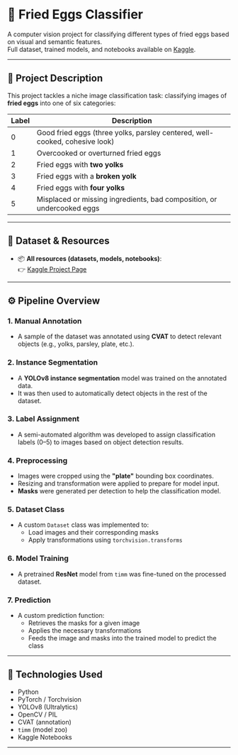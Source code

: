 # 🥚 Fried Eggs Classifier

A computer vision project for classifying different types of fried eggs based on visual and semantic features.  
Full dataset, trained models, and notebooks available on [Kaggle](https://www.kaggle.com/code/sbooof/fried-eggs-classifier).

---

## 📌 Project Description

This project tackles a niche image classification task: classifying images of **fried eggs** into one of six categories:

| Label | Description                                                                 |
|-------|-----------------------------------------------------------------------------|
| 0     | Good fried eggs (three yolks, parsley centered, well-cooked, cohesive look)|
| 1     | Overcooked or overturned fried eggs                                         |
| 2     | Fried eggs with **two yolks**                                               |
| 3     | Fried eggs with a **broken yolk**                                           |
| 4     | Fried eggs with **four yolks**                                              |
| 5     | Misplaced or missing ingredients, bad composition, or undercooked eggs      |

---

## 📂 Dataset & Resources

- 📦 **All resources (datasets, models, notebooks)**:  
  👉 [Kaggle Project Page](https://www.kaggle.com/code/sbooof/fried-eggs-classifier)

---

## ⚙️ Pipeline Overview

### 1. **Manual Annotation**
- A sample of the dataset was annotated using **CVAT** to detect relevant objects (e.g., yolks, parsley, plate, etc.).

### 2. **Instance Segmentation**
- A **YOLOv8 instance segmentation** model was trained on the annotated data.
- It was then used to automatically detect objects in the rest of the dataset.

### 3. **Label Assignment**
- A semi-automated algorithm was developed to assign classification labels (0–5) to images based on object detection results.

### 4. **Preprocessing**
- Images were cropped using the **"plate"** bounding box coordinates.
- Resizing and transformation were applied to prepare for model input.
- **Masks** were generated per detection to help the classification model.

### 5. **Dataset Class**
- A custom `Dataset` class was implemented to:
  - Load images and their corresponding masks
  - Apply transformations using `torchvision.transforms`

### 6. **Model Training**
- A pretrained **ResNet** model from `timm` was fine-tuned on the processed dataset.

### 7. **Prediction**
- A custom prediction function:
  - Retrieves the masks for a given image
  - Applies the necessary transformations
  - Feeds the image and masks into the trained model to predict the class

---

## 🧠 Technologies Used

- Python
- PyTorch / Torchvision
- YOLOv8 (Ultralytics)
- OpenCV / PIL
- CVAT (annotation)
- `timm` (model zoo)
- Kaggle Notebooks

---
